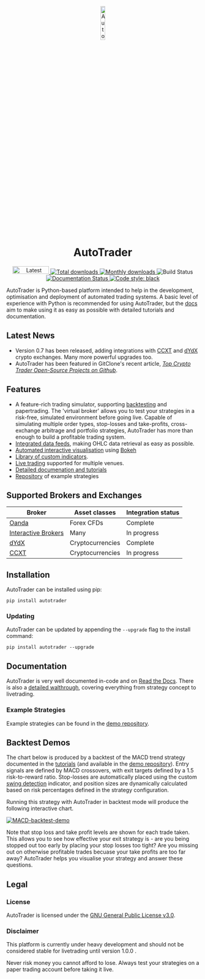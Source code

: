 <p align="center">
  <a href="https://kieran-mackle.github.io/AutoTrader/">
    <img src="https://user-images.githubusercontent.com/60687606/132320916-23445f43-dfdc-4949-9881-e18f622605d2.png" alt="AutoTrader Logo" width="15%" >
  </a>
</p>

<h1 align="center">AutoTrader</h1>

<p align="center">
  <a href="https://pypi.org/project/autotrader">
    <img src="https://img.shields.io/pypi/v/autotrader.svg?color=blue&style=plastic" alt="Latest version" width=95 height=20>
  </a>
  
  <a href="https://pepy.tech/project/autotrader">
    <img src="https://pepy.tech/badge/autotrader" alt="Total downloads" >
  </a>
  
  <a href="https://pepy.tech/project/autotrader">
    <img src="https://pepy.tech/badge/autotrader/month" alt="Monthly downloads" >
  </a>
  
  <a>
    <img src="https://github.com/kieran-mackle/AutoTrader/actions/workflows/tests.yml/badge.svg" alt="Build Status" >
  </a>
  
  <a href='https://autotrader.readthedocs.io/en/latest/?badge=latest'>
    <img src='https://readthedocs.org/projects/autotrader/badge/?version=latest' alt='Documentation Status' />
  </a>
  
  <a href="https://github.com/psf/black">
    <img alt="Code style: black" src="https://img.shields.io/badge/code%20style-black-000000.svg">
  </a>
  
</p>



AutoTrader is Python-based platform intended to help in the development, optimisation and deployment of automated trading systems. 
A basic level of experience with Python is recommended for using AutoTrader, but the [docs](https://autotrader.readthedocs.io/en/latest/) 
aim to make using it as easy as possible with detailed tutorials and documentation.

## Latest News
- Version 0.7 has been released, adding integrations with [CCXT](https://github.com/ccxt/ccxt) and [dYdX](https://dydx.exchange/) crypto exchanges. Many more powerful upgrades too.
- AutoTrader has been featured in GitClone's recent article, [*Top Crypto Trader Open-Source Projects on Github*](https://gitclone.dev/top-crypto-trader-open-source-projects-on-github/).

## Features
- A feature-rich trading simulator, supporting [backtesting](https://autotrader.readthedocs.io/en/latest/features/backtesting.html) and 
papertrading. The 'virtual broker' allows you to test your strategies in a risk-free, simulated environment before going live. Capable 
of simulating multiple order types, stop-losses and take-profits, cross-exchange arbitrage and portfolio strategies, AutoTrader has 
more than enough to build a profitable trading system.
- [Integrated data feeds](https://kieran-mackle.github.io/AutoTrader/tutorials/price-data), making OHLC data retrieval as easy as possible.
- [Automated interactive visualisation](https://autotrader.readthedocs.io/en/latest/features/visualisation.html) using [Bokeh](https://bokeh.org/)
- [Library of custom indicators](https://autotrader.readthedocs.io/en/latest/indicators.html).
- [Live trading](https://autotrader.readthedocs.io/en/latest/features/live-trading.html) supported for multiple venues.
- [Detailed documenation and tutorials](https://autotrader.readthedocs.io/en/latest/index.html)
- [Repository](https://github.com/kieran-mackle/autotrader-demo) of example strategies

## Supported Brokers and Exchanges

| Broker | Asset classes | Integration status |
| -------- | ------------- | ------------------ |
| [Oanda](https://www.oanda.com/)    | Forex CFDs    | Complete |
| [Interactive Brokers](https://www.interactivebrokers.com/en/home.php) | Many | In progress |
| [dYdX](https://dydx.exchange/) | Cryptocurrencies | Complete |
| [CCXT](https://github.com/ccxt/ccxt) | Cryptocurrencies | In progress |


## Installation
AutoTrader can be installed using pip:
```
pip install autotrader
```
### Updating
AutoTrader can be updated by appending the `--upgrade` flag to the install command:
```
pip install autotrader --upgrade
```

## Documentation
AutoTrader is very well documented in-code and on [Read the Docs](https://autotrader.readthedocs.io/en/latest/). There is also a [detailed walthrough](https://autotrader.readthedocs.io/en/latest/tutorials/walkthrough.html), covering everything from strategy concept to livetrading.

### Example Strategies
Example strategies can be found in the [demo repository](https://github.com/kieran-mackle/autotrader-demo).


## Backtest Demos
The chart below is produced by a backtest of the MACD trend strategy documented in the 
[tutorials](https://autotrader.readthedocs.io/en/latest/tutorials/building-strategy.html) (and available in the 
[demo repository](https://github.com/kieran-mackle/autotrader-demo)). Entry signals are defined by MACD crossovers, with exit targets defined
by a 1.5 risk-to-reward ratio. Stop-losses are automatically placed using the custom
[swing detection](https://autotrader.readthedocs.io/en/latest/indicators.html#swing-detection) indicator, and position sizes are dynamically calculated based 
on risk percentages defined in the strategy configuration.

Running this strategy with AutoTrader in backtest mode will produce the following interactive chart. 

[![MACD-backtest-demo](https://user-images.githubusercontent.com/60687606/128127659-bf81fdd2-c246-4cd1-b86d-ef624cac50a7.png)](https://autotrader.readthedocs.io/en/latest/tutorials/backtesting.html#interactive-chart)

Note that stop loss and take profit levels are shown for each trade taken. This allows you to see how effective your exit strategy is - are you being stopped out too 
early by placing your stop losses too tight? Are you missing out on otherwise profitable trades becuase your take profits are too far away? AutoTrader helps you 
visualise your strategy and answer these questions.

## Legal 
### License
AutoTrader is licensed under the [GNU General Public License v3.0](https://www.gnu.org/licenses/gpl-3.0.en.html).

### Disclaimer
This platform is currently under heavy development and should not be considered stable for livetrading until version 1.0.0 .

Never risk money you cannot afford to lose. Always test your strategies on a paper trading account before taking it live.
